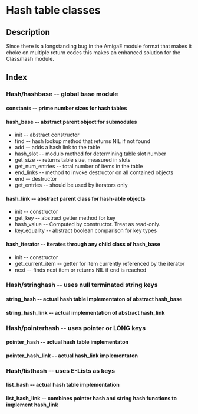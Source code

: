 # Hash table classes

## Description

Since there is a longstanding bug in the AmigaE module format that makes it choke on multiple return codes this makes an enhanced solution for the Class/hash module.

## Index

### Hash/hashbase -- global base module

#### constants -- prime number sizes for hash tables
  
#### hash_base -- abstract parent object for submodules

* init -- abstract constructor
* find -- hash lookup method that returns NIL if not found
* add -- adds a hash link to the table
* hash_slot -- modulo method for determining table slot number
* get_size -- returns table size, measured in slots
* get_num_entries -- total number of items in the table
* end_links -- method to invoke destructor on all contained objects
* end -- destructor
* get_entries -- should be used by iterators only

#### hash_link -- abstract parent class for hash-able objects

* init -- constructor
* get_key -- abstract getter method for key
* hash_value -- Computed by constructor.  Treat as read-only.
* key_equality -- abstract boolean comparison for key types

#### hash_iterator -- iterates through any child class of hash_base

* init -- constructor
* get_current_item -- getter for item currently referenced by the iterator
* next -- finds next item or returns NIL if end is reached

### Hash/stringhash -- uses null terminated string keys

#### string_hash -- actual hash table implementaton of abstract hash_base

#### string_hash_link -- actual implementation of abstract hash_link

### Hash/pointerhash -- uses pointer or LONG keys

#### pointer_hash -- actual hash table implementaton

#### pointer_hash_link -- actual hash_link implementaton

### Hash/listhash -- uses E-Lists as keys

#### list_hash -- actual hash table implementation

#### list_hash_link -- combines pointer hash and string hash functions to implement hash_link
